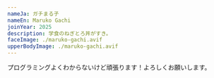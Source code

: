 ```yaml
---
nameJa: ガチまる子
nameEn: Maruko Gachi
joinYear: 2025
description: 学食のねぎとろ丼がすき。
faceImage: ./maruko-gachi.avif
upperBodyImage: ./maruko-gachi.avif
---
```

プログラミングよくわからないけど頑張ります！よろしくお願いします。
